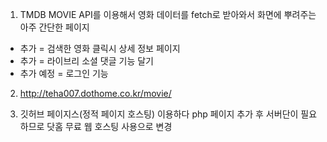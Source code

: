 1. TMDB MOVIE API를 이용해서 영화 데이터를 fetch로 받아와서
화면에 뿌려주는 아주 간단한 페이지

+ 추가 = 검색한 영화 클릭시 상세 정보 페이지 
+ 추가 = 라이브리 소셜 댓글 기능 달기
+ 추가 예정 = 로그인 기능

2. http://teha007.dothome.co.kr/movie/

3. 깃허브 페이지스(정적 페이지 호스팅) 이용하다 php 페이지 추가 후 서버단이 필요하므로 닷홈 무료 웹 호스팅 사용으로 변경

